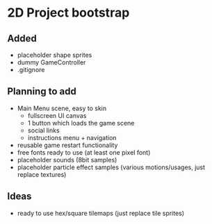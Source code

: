 # 2D Project bootstrap

## Added
* placeholder shape sprites
* dummy GameController
* .gitignore

## Planning to add
* Main Menu scene, easy to skin 
    * fullscreen UI canvas
    * 1 button which loads the game scene
    * social links
    * instructions menu + navigation
* reusable game restart functionality
* free fonts ready to use (at least one pixel font)
* placeholder sounds (8bit samples)
* placeholder particle effect samples (various motions/usages, just replace textures)

## Ideas
* ready to use hex/square tilemaps (just replace tile sprites)
